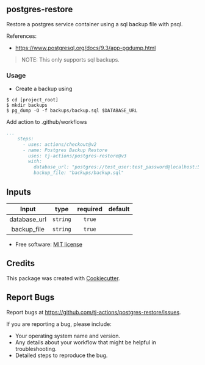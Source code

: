 postgres-restore
-----------------------

Restore a postgres service container using a sql backup file with psql.

References: 
- https://www.postgresql.org/docs/9.3/app-pgdump.html

> NOTE: This only supports sql backups.


### Usage

- Create a backup using
```shell script
$ cd [project_root]
$ mkdir backups
$ pg_dump -O -f backups/backup.sql $DATABASE_URL
```

Add action to .github/workflows

```yaml
...
    steps:
      - uses: actions/checkout@v2
      - name: Postgres Backup Restore
        uses: tj-actions/postgres-restore@v3
        with:
          database_url: "postgres://test_user:test_password@localhost:5432/test_db"
          backup_file: "backups/backup.sql"
```


## Inputs

|   Input       |    type    |  required     |  default             | 
|:-------------:|:-----------:|:-------------:|:---------------------:|
| database_url         |  `string`   |    `true`    |  |
| backup_file         |  `string`   |    `true`    |  |



* Free software: [MIT license](LICENSE)


Credits
-------

This package was created with [Cookiecutter](https://github.com/cookiecutter/cookiecutter).



Report Bugs
-----------

Report bugs at https://github.com/tj-actions/postgres-restore/issues.

If you are reporting a bug, please include:

* Your operating system name and version.
* Any details about your workflow that might be helpful in troubleshooting.
* Detailed steps to reproduce the bug.
